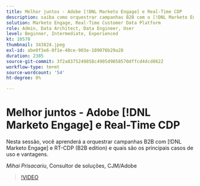 ```yaml
---
title: Melhor juntos - Adobe [!DNL Marketo Engage] e Real-Time CDP
description: saiba como orquestrar campanhas B2B com o [!DNL Marketo Engage] and RT-CDP (B2B edition)
solution: Marketo Engage, Real-Time Customer Data Platform
role: Admin, Data Architect, Data Engineer, User
level: Beginner, Intermediate, Experienced
kt: 10570
thumbnail: 343824.jpeg
exl-id: abe0f3e6-8f1e-40ce-903e-109076b29a28
duration: 2385
source-git-commit: 3f2a8375249858c4905d9058570dffcd4dcd8622
workflow-type: tm+mt
source-wordcount: '54'
ht-degree: 0%

---
```


# Melhor juntos - Adobe [!DNL Marketo Engage] e Real-Time CDP

Nesta sessão, você aprenderá a orquestrar campanhas B2B com [!DNL Marketo Engage] e RT-CDP (B2B edition) e quais são os principais casos de uso e vantagens.

*Mihai Prisacariu*, Consultor de soluções, CJM/Adobe

>[!VIDEO](https://video.tv.adobe.com/v/343824/?quality=12&learn=on)
